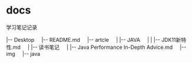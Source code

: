 # docs

学习笔记记录





|-- Desktop
     |-- README.md
     |-- artcle
     | |-- JAVA
     | | |-- JDK11新特性.md
     | |-- 读书笔记
     | |-- Java Performance In-Depth Advice.md
     |-- img
     |-- java
